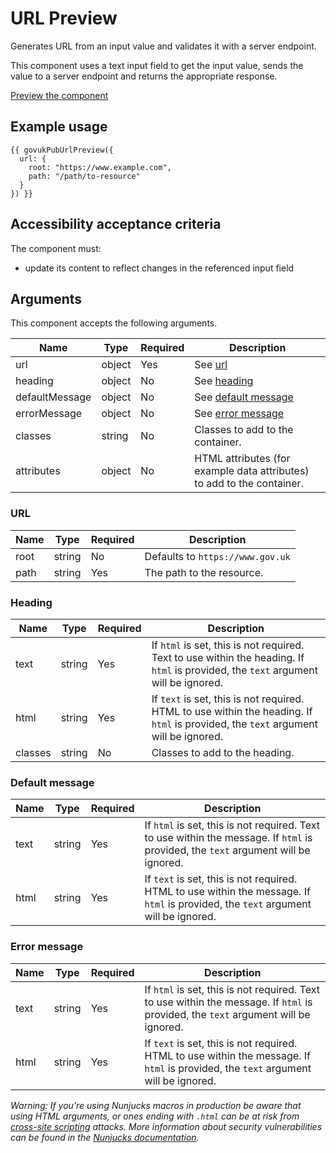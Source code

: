 # URL Preview

Generates URL from an input value and validates it with a server endpoint.

This component uses a text input field to get the input value, sends the value to a server endpoint and returns the appropriate response.

[Preview the component](https://govuk-publishing-frontend.herokuapp.com/components/url-preview/)

## Example usage

```
{{ govukPubUrlPreview({
  url: {
    root: "https://www.example.com",
    path: "/path/to-resource"
  }
}) }}
```

## Accessibility acceptance criteria

The component must:

- update its content to reflect changes in the referenced input field

## Arguments

This component accepts the following arguments.

|Name|Type|Required|Description|
|---|---|---|---|
|url|object|Yes|See [url](#url)|
|heading|object|No|See [heading](#heading)|
|defaultMessage|object|No|See [default message](#default-message)|
|errorMessage|object|No|See [error message](#error-message)|
|classes|string|No|Classes to add to the container.|
|attributes|object|No|HTML attributes (for example data attributes) to add to the container.|

### URL

|Name|Type|Required|Description|
|---|---|---|---|
|root|string|No|Defaults to `https://www.gov.uk`|
|path|string|Yes|The path to the resource.|

### Heading

|Name|Type|Required|Description|
|---|---|---|---|
|text|string|Yes|If `html` is set, this is not required. Text to use within the heading. If `html` is provided, the `text` argument will be ignored.|
|html|string|Yes|If `text` is set, this is not required. HTML to use within the heading. If `html` is provided, the `text` argument will be ignored.|
|classes|string|No|Classes to add to the heading.|

### Default message

|Name|Type|Required|Description|
|---|---|---|---|
|text|string|Yes|If `html` is set, this is not required. Text to use within the message. If `html` is provided, the `text` argument will be ignored.|
|html|string|Yes|If `text` is set, this is not required. HTML to use within the message. If `html` is provided, the `text` argument will be ignored.|

### Error message

|Name|Type|Required|Description|
|---|---|---|---|
|text|string|Yes|If `html` is set, this is not required. Text to use within the message. If `html` is provided, the `text` argument will be ignored.|
|html|string|Yes|If `text` is set, this is not required. HTML to use within the message. If `html` is provided, the `text` argument will be ignored.|

*Warning: If you’re using Nunjucks macros in production be aware that using HTML arguments, or ones ending with `.html` can be at risk from [cross-site scripting](https://en.wikipedia.org/wiki/Cross-site_scripting) attacks. More information about security vulnerabilities can be found in the [Nunjucks documentation](https://mozilla.github.io/nunjucks/api.html#user-defined-templates-warning).*

